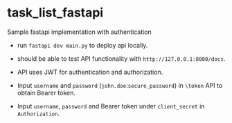 # task_list_fastapi

Sample fastapi implementation with authentication

- run `fastapi dev main.py` to deploy api locally.

- should be able to test API functionality with `http://127.0.0.1:8000/docs`.

- API uses JWT for authentication and authorization.
- Input `username` and `password` (`john.doe`:`secure_password`) in `\token` API to obtain Bearer token.
- Input `username`, `password` and Bearer token under `client_secret` in `Authorization`.
